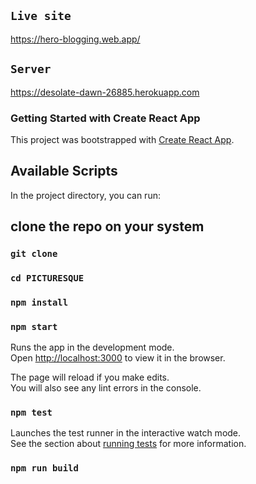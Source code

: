 ## `Live site`
https://hero-blogging.web.app/
## `Server`
https://desolate-dawn-26885.herokuapp.com

### Getting Started with Create React App

This project was bootstrapped with [Create React App](https://github.com/facebook/create-react-app).

## Available Scripts

In the project directory, you can run:

## clone the repo on your system 
### `git clone`
### `cd PICTURESQUE`
### `npm install`
### `npm start`

Runs the app in the development mode.\
Open [http://localhost:3000](http://localhost:3000) to view it in the browser.

The page will reload if you make edits.\
You will also see any lint errors in the console.



### `npm test`

Launches the test runner in the interactive watch mode.\
See the section about [running tests](https://facebook.github.io/create-react-app/docs/running-tests) for more information.

### `npm run build`

